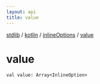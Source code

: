 ```yaml
---
layout: api
title: value
---
```

[stdlib](../../index.html) / [kotlin](../index.html) / [inlineOptions](index.html) / [value](value.html)

# value

```
val value: Array<InlineOption>
```
